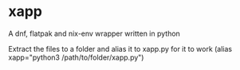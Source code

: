# xapp
A dnf, flatpak and nix-env wrapper written in python

Extract the files to a folder and alias it to xapp.py for it to work (alias xapp="python3 /path/to/folder/xapp.py")
